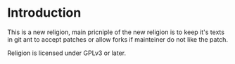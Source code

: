# Introduction
This is a new religion, main pricniple of the new religion is to keep it's texts in git ant to accept patches or allow forks if mainteiner do not like the patch.

Religion is licensed under GPLv3 or later.
